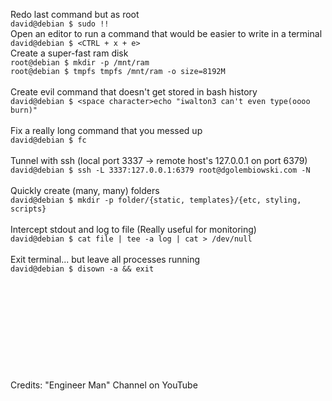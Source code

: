 Redo last command but as root<br />
```david@debian $ sudo !!```
<br />
Open an editor to run a command that would be easier to write in a terminal<br />
```david@debian $ <CTRL + x + e>```
<br />
Create a super-fast ram disk<br />
```root@debian $ mkdir -p /mnt/ram```<br />
```root@debian $ tmpfs tmpfs /mnt/ram -o size=8192M```<br />
<br />
Create evil command that doesn't get stored in bash history<br />
```david@debian $ <space character>echo "iwalton3 can't even type(oooo burn)"```<br />
<br />
Fix a really long command that you messed up<br />
```david@debian $ fc```<br />
<br />
Tunnel with ssh (local port 3337 -> remote host's 127.0.0.1 on port 6379)<br />
```david@debian $ ssh -L 3337:127.0.0.1:6379 root@dgolembiowski.com -N```<br />
<br />
Quickly create (many, many) folders<br />
```david@debian $ mkdir -p folder/{static, templates}/{etc, styling, scripts}```<br />
<br />
Intercept stdout and log to file (Really useful for monitoring)<br />
```david@debian $ cat file | tee -a log | cat > /dev/null```<br />
<br />
Exit terminal... but leave all processes running<br />
```david@debian $ disown -a && exit```<br />
<br />
<br />
<br />
<br />
<br />
<br />
<br />
<br />
<br />
<br />
Credits: "Engineer Man" Channel on YouTube
